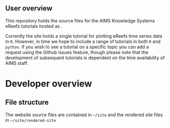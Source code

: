 ## User overview

This repository holds the source files for the AIMS Knowledge Systems eReefs tutorials hosted as [](bfordAIMS.github.io/ereefs-tutorials). 

Currently the site holds a single tutorial for plotting eReefs time series data in `R`. However, in time we hope to include a range of tutorials in both `R` and `python`. If you wish to see a tutorial on a specific topic you can add a request using the Github Issues feature, though please note that the development of subsequent tutorials is dependent on the time availability of AIMS staff.


# Developer overview

## File structure

The website source files are contained in `~/site` and the rendered site files in `~/site/rendered-site`

